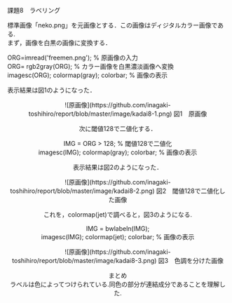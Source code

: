 課題8　ラベリング

標準画像「neko.png」を元画像とする．この画像はディジタルカラー画像である.  
まず，画像を白黒の画像に変換する．

ORG=imread('freemen.png'); % 原画像の入力  
ORG= rgb2gray(ORG); % カラー画像を白黒濃淡画像へ変換  
imagesc(ORG); colormap(gray); colorbar; % 画像の表示

表示結果は図1のようになった．

<div align="center">
![原画像](https://github.com/inagaki-toshihiro/report/blob/master/image/kadai8-1.png)  
図1　原画像

次に閾値128で二値化する．

IMG = ORG > 128; % 閾値128で二値化  
imagesc(IMG); colormap(gray); colorbar; % 画像の表示

表示結果は図2のようになった．

<div align="center">
![原画像](https://github.com/inagaki-toshihiro/report/blob/master/image/kadai8-2.png)  
図2　閾値128で二値化した画像

これを，colormap(jet)で調べると，図3のようになる.

IMG = bwlabeln(IMG);  
imagesc(IMG); colormap(jet); colorbar; % 画像の表示

<div align="center">
![原画像](https://github.com/inagaki-toshihiro/report/blob/master/image/kadai8-3.png)  
図3　色調を分けた画像

まとめ  
ラベルは色によってつけられている.同色の部分が連結成分であることを理解した.
